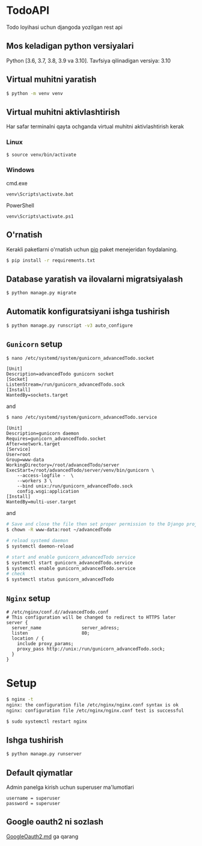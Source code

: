 # TodoAPI
Todo loyihasi uchun djangoda yozilgan rest api



## Mos keladigan python versiyalari
Python [3.6, 3.7, 3.8, 3.9 va 3.10].
Tavfsiya qilinadigan versiya: 3.10


## Virtual muhitni yaratish
```bash
$ python -m venv venv
```


## Virtual muhitni aktivlashtirish
Har safar terminalni qayta ochganda virtual muhitni aktivlashtirish kerak

### Linux
```bash
$ source venv/bin/activate
```

### Windows
cmd.exe
```commandline
venv\Scripts\activate.bat
```
PowerShell
```commandline
venv\Scripts\activate.ps1
```


## O'rnatish
Kerakli paketlarni o'rnatish uchun [pip](https://pip.pypa.io/en/stable/) paket menejeridan  foydalaning.
```bash
$ pip install -r requirements.txt
```


## Database yaratish va ilovalarni migratsiyalash
```bash
$ python manage.py migrate
```


## Automatik konfiguratsiyani ishga tushirish
```bash
$ python manage.py runscript -v3 auto_configure
```

## `Gunicorn` setup
```bash
$ nano /etc/systemd/system/gunicorn_advancedTodo.socket
```
```ignorelang
[Unit]
Description=advancedTodo gunicorn socket
[Socket]
ListenStream=/run/gunicorn_advancedTodo.sock
[Install]
WantedBy=sockets.target
```
and
```bash
$ nano /etc/systemd/system/gunicorn_advancedTodo.service
```
```ignorelang
[Unit]
Description=gunicorn daemon
Requires=gunicorn_advancedTodo.socket
After=network.target
[Service]
User=root
Group=www-data
WorkingDirectory=/root/advancedTodo/server
ExecStart=/root/advancedTodo/server/venv/bin/gunicorn \
    --access-logfile -  \
    --workers 3 \
    --bind unix:/run/gunicorn_advancedTodo.sock
    config.wsgi:application
[Install]
WantedBy=multi-user.target
```
and
```bash
# Save and close the file then set proper permission to the Django project directory
$ chown -R www-data:root ~/advancedTodo

# reload systemd daemon
$ systemctl daemon-reload

# start and enable gunicorn_advancedTodo service
$ systemctl start gunicorn_advancedTodo.service
$ systemctl enable gunicorn_advancedTodo.service
# check 
$ systemctl status gunicorn_advancedTodo
```

## `Nginx` setup
```ignorelang
# /etc/nginx/conf.d//advancedTodo.conf
# This configuration will be changed to redirect to HTTPS later
server {
  server_name               server_adress;
  listen                    80;
  location / {
    include proxy_params;
    proxy_pass http://unix:/run/gunicorn_advancedTodo.sock;
  }
}
```
# Setup
```bash
$ nginx -t
nginx: the configuration file /etc/nginx/nginx.conf syntax is ok
nginx: configuration file /etc/nginx/nginx.conf test is successful
```

```bash
$ sudo systemctl restart nginx
```



## Ishga tushirish
```bash
$ python manage.py runserver
```

## Default qiymatlar
Admin panelga kirish uchun superuser ma'lumotlari
```text
username = superuser
password = superuser
```

## Google oauth2 ni sozlash
[GoogleOauth2.md](https://github.com/Jahongir-Qurbonov/TodoAPI/blob/main/GoogleOauth2.md) ga qarang
